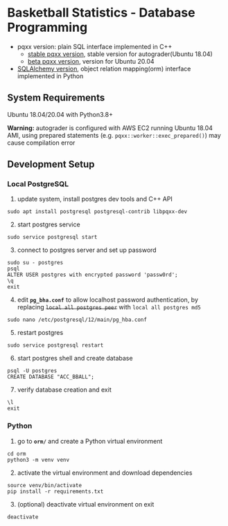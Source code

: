 # Basketball Statistics - Database Programming

- pqxx version: plain SQL interface implemented in C++
  - [stable pqxx version](pqxx_ubuntu18), stable version for autograder(Ubuntu 18.04)
  - [beta pqxx version](pqxx_ubuntu20), version for Ubuntu 20.04
- [SQLAlchemy version](orm), object relation mapping(orm) interface implemented in Python
## System Requirements
Ubuntu 18.04/20.04 with Python3.8+

**Warning:** autograder is configured with AWS EC2 running Ubuntu 18.04 AMI,
using prepared statements (e.g. `pqxx::worker::exec_prepared()`) may cause compilation error

## Development Setup
### Local PostgreSQL
1. update system, install postgres dev tools and C++ API
```
sudo apt install postgresql postgresql-contrib libpqxx-dev
```

2. start postgres service
```
sudo service postgresql start
```

3. connect to postgres server and set up password 
```
sudo su - postgres
psql
ALTER USER postgres with encrypted password 'passw0rd';
\q
exit
```

4. edit **`pg_bha.conf`** to allow localhost password authentication, by replacing ~~`local all postgres peer`~~ with `local all postgres md5`
```
sudo nano /etc/postgresql/12/main/pg_hba.conf
``` 

5. restart postgres
```
sudo service postgresql restart
```

6. start postgres shell and create database
```
psql -U postgres
CREATE DATABASE "ACC_BBALL";
```

7. verify database creation and exit
```
\l
exit
```

### Python
1. go to **`orm/`** and create a Python virtual environment
```
cd orm
python3 -m venv venv
```

2. activate the virtual environment and download dependencies
```
source venv/bin/activate
pip install -r requirements.txt
```
3. (optional) deactivate virtual environment on exit
```
deactivate
```